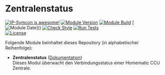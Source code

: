 # Zentralenstatus

[![IP-Symcon is awesome!](https://img.shields.io/badge/IP--Symcon-6.1-blue.svg)](https://www.symcon.de)
[![Module Version](https://img.shields.io/badge/Module_Version-1.0-blue.svg)]()
[![Module Build](https://img.shields.io/badge/Module_Build-1-blue.svg)]()
[![Module Date](https://img.shields.io/badge/Module_Date-20221019_(19.10.2022)-blue.svg)]()  
[![Check Style](https://github.com/ubittner/_Zentralenstatus/workflows/Check%20Style/badge.svg)](https://github.com/ubittner/_Zentralenstatus/actions)
[![Run Tests](https://github.com/ubittner/_Zentralenstatus/workflows/Run%20Tests/badge.svg)](https://github.com/ubittner/_Zentralenstatus/actions)  
[![License](https://img.shields.io/badge/License-CC%20BY--NC--SA%204.0-green.svg)](https://creativecommons.org/licenses/by-nc-sa/4.0/)

Folgende Module beinhaltet dieses Repository (in alphabetischer Reihenfolge):

- __Zentralenstatus__ ([Dokumentation](Zentralenstatus))  
  Dieses Modul überwacht den Verbindungsstatus einer Homematic CCU Zentrale.
